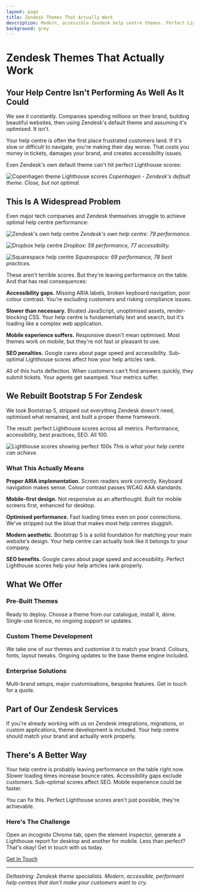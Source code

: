 ```yaml
---
layout: page
title: Zendesk Themes That Actually Work
description: Modern, accessible Zendesk help centre themes. Perfect Lighthouse scores, proper ARIA implementation, Bootstrap 5 framework. Stop using Copenhagen.
background: grey
---
```


# Zendesk Themes That Actually Work

## Your Help Centre Isn't Performing As Well As It Could

We see it constantly. Companies spending millions on their brand, building beautiful websites, then using Zendesk's default theme and assuming it's optimised. It isn't.

Your help centre is often the first place frustrated customers land. If it's slow or difficult to navigate, you're making their day worse. That costs you money in tickets, damages your brand, and creates accessibility issues.

Even Zendesk's own default theme can't hit perfect Lighthouse scores:

![Copenhagen theme Lighthouse scores](/assets/img/lighthouse/copenhagen.png)
*Copenhagen - Zendesk's default theme. Close, but not optimal.*

## This Is A Widespread Problem

Even major tech companies and Zendesk themselves struggle to achieve optimal help centre performance:

![Zendesk's own help centre](/assets/img/lighthouse/zendesk.png)
*Zendesk's own help centre: 79 performance.*

![Dropbox help centre](/assets/img/lighthouse/dropbox.png)
*Dropbox: 59 performance, 77 accessibility.*

![Squarespace help centre](/assets/img/lighthouse/squarespace.png)
*Squarespace: 69 performance, 78 best practices.*

These aren't terrible scores. But they're leaving performance on the table. And that has real consequences:

**Accessibility gaps.** Missing ARIA labels, broken keyboard navigation, poor colour contrast. You're excluding customers and risking compliance issues.

**Slower than necessary.** Bloated JavaScript, unoptimised assets, render-blocking CSS. Your help centre is fundamentally text and search, but it's loading like a complex web application.

**Mobile experience suffers.** Responsive doesn't mean optimised. Most themes work on mobile, but they're not fast or pleasant to use.

**SEO penalties.** Google cares about page speed and accessibility. Sub-optimal Lighthouse scores affect how your help articles rank.

All of this hurts deflection. When customers can't find answers quickly, they submit tickets. Your agents get swamped. Your metrics suffer.

## We Rebuilt Bootstrap 5 For Zendesk

We took Bootstrap 5, stripped out everything Zendesk doesn't need, optimised what remained, and built a proper theme framework.

The result: perfect Lighthouse scores across all metrics. Performance, accessibility, best practices, SEO. All 100.

![Lighthouse scores showing perfect 100s](/assets/img/lighthouse/deltastring.png)
*This is what your help centre can achieve.*

### What This Actually Means

**Proper ARIA implementation.** Screen readers work correctly. Keyboard navigation makes sense. Colour contrast passes WCAG AAA standards.

**Mobile-first design.** Not responsive as an afterthought. Built for mobile screens first, enhanced for desktop.

**Optimised performance.** Fast loading times even on poor connections. We've stripped out the bloat that makes most help centres sluggish.

**Modern aesthetic.** Bootstrap 5 is a solid foundation for matching your main website's design. Your help centre can actually look like it belongs to your company.

**SEO benefits.** Google cares about page speed and accessibility. Perfect Lighthouse scores help your help articles rank properly.

## What We Offer

### Pre-Built Themes
Ready to deploy. Choose a theme from our catalogue, install it, done. Single-use licence, no ongoing support or updates.

### Custom Theme Development
We take one of our themes and customise it to match your brand. Colours, fonts, layout tweaks. Ongoing updates to the base theme engine included.

### Enterprise Solutions
Multi-brand setups, major customisations, bespoke features. Get in touch for a quote.

## Part of Our Zendesk Services

If you're already working with us on Zendesk integrations, migrations, or custom applications, theme development is included. Your help centre should match your brand and actually work properly.

## There's A Better Way

Your help centre is probably leaving performance on the table right now. Slower loading times increase bounce rates. Accessibility gaps exclude customers. Sub-optimal scores affect SEO. Mobile experience could be faster.

You can fix this. Perfect Lighthouse scores aren't just possible, they're achievable.

### Here's The Challenge

Open an incognito Chrome tab, open the element inspector, generate a Lighthouse report for desktop and another for mobile. Less than perfect? That's okay! Get in touch with us today.

<a class="btn btn-primary btn-xl text-uppercase" href="/contact">Get In Touch</a>

---

*Deltastring: Zendesk theme specialists. Modern, accessible, performant help centres that don't make your customers want to cry.*
